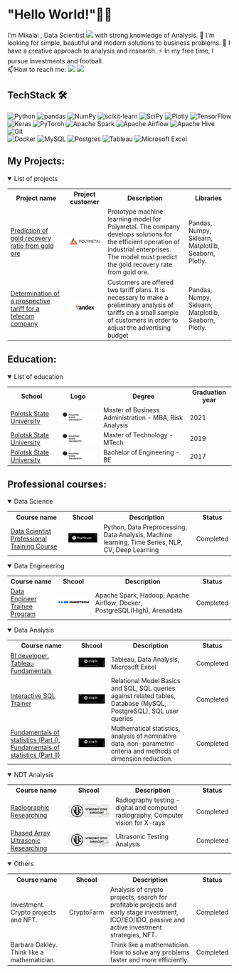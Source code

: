 # "Hello World!"👨‍💻
I'm Mikalai , Data Scientist <img src="https://media.giphy.com/media/WUlplcMpOCEmTGBtBW/giphy.gif" width="30"> with strong knowledge of Analysis.
:telescope: I'm looking for simple, beautiful and modern solutions to business problems.
:rocket: I have a creative approach to analysis and research.
:zap: In my free time, I pursue investments and football.   
:mailbox:How to reach me:  <a href="https://linkedin.com/in/mikalai-rozum-b6b068235"><img src="https://img.shields.io/badge/-mikalai.rozum-0077B5?style=flat&logo=Linkedin&logoColor=white"/></a>
<a href="mikalai.rozum@gmail.com"><img src="https://img.shields.io/badge/-mikalai.rozum@gmail.com-D14836?style=flat&logo=Gmail&logoColor=white"/></a>
## TechStack 🛠️
![Python](https://img.shields.io/static/v1?style=for-the-badge&message=Python&color=3776AB&logo=Python&logoColor=FFFFFF&label=)
![pandas](https://img.shields.io/static/v1?style=for-the-badge&message=pandas&color=150458&logo=pandas&logoColor=FFFFFF&label=)
![NumPy](https://img.shields.io/static/v1?style=for-the-badge&message=NumPy&color=013243&logo=NumPy&logoColor=FFFFFF&label=)
![scikit-learn](https://img.shields.io/badge/scikit--learn-%23F7931E.svg?style=for-the-badge&logo=scikit-learn&logoColor=white)
![SciPy](https://img.shields.io/badge/SciPy-%230C55A5.svg?style=for-the-badge&logo=scipy&logoColor=%white)
![Plotly](https://img.shields.io/badge/Plotly-%233F4F75.svg?style=for-the-badge&logo=plotly&logoColor=white)
![TensorFlow](https://img.shields.io/badge/TensorFlow-%23FF6F00.svg?style=for-the-badge&logo=TensorFlow&logoColor=white)
![Keras](https://img.shields.io/badge/Keras-%23D00000.svg?style=for-the-badge&logo=Keras&logoColor=white)
![PyTorch](https://img.shields.io/badge/PyTorch-%23EE4C2C.svg?style=for-the-badge&logo=PyTorch&logoColor=white)
![Apache Spark](https://img.shields.io/static/v1?style=for-the-badge&message=Apache+Spark&color=E25A1C&logo=Apache+Spark&logoColor=FFFFFF&label=)
![Apache Airflow](https://img.shields.io/static/v1?style=for-the-badge&message=Apache+Airflow&color=017CEE&logo=Apache+Airflow&logoColor=FFFFFF&label=)
![Apache Hive](https://img.shields.io/static/v1?style=for-the-badge&message=Apache+Hive&color=222222&logo=Apache+Hive&logoColor=FDEE21&label=)
![Git](https://img.shields.io/static/v1?style=for-the-badge&message=Git&color=F05032&logo=Git&logoColor=FFFFFF&label=)\
![Docker](https://img.shields.io/static/v1?style=for-the-badge&message=Docker&color=2496ED&logo=Docker&logoColor=FFFFFF&label=)
![MySQL](https://img.shields.io/badge/mysql-%2300f.svg?style=for-the-badge&logo=mysql&logoColor=white)
![Postgres](https://img.shields.io/badge/postgres-%23316192.svg?style=for-the-badge&logo=postgresql&logoColor=white)
![Tableau](https://img.shields.io/static/v1?style=for-the-badge&message=Tableau&color=E97627&logo=Tableau&logoColor=FFFFFF&label=)
![Microsoft Excel](https://img.shields.io/static/v1?style=for-the-badge&message=Microsoft+Excel&color=217346&logo=Microsoft+Excel&logoColor=FFFFFF&label=)

## My Projects:
<details open>
  <summary>List of projects</summary>
<table>
<tr>
  <th>Project name</th>
  <th>Project customer</th>
  <th>Description</th>
  <th>Libraries</th>
</tr> 

<tr>
  <td><a href = "https://github.com/MikalaiRozum/Gold_recovery_model">Prediction of gold recovery ratio from gold ore</a></td>
  <td><img src="https://github.com/MikalaiRozum/Brand/blob/main/Polymetal1.jpg" alt=""></td>
  <td>Prototype machine learning model for Polymetal. The company develops solutions for the efficient operation of industrial enterprises. The model must predict the gold recovery rate from gold ore.</td>
  <td>Pandas, Numpy, Sklearn, Matplotlib, Seaborn, Plotly.</td>
</tr>

<tr>
  <td><a href = "https://github.com/MikalaiRozum/Telecommunication_services">Determination of a prospective tariff for a telecom company</a></td>
  <td><img src="https://github.com/MikalaiRozum/Brand/blob/main/yandex2.jpg" alt=""></td>
  <td>Customers are offered two tariff plans. It is necessary to make a preliminary analysis of tariffs on a small sample of customers in order to adjust the advertising budget</td>
  <td>Pandas, Numpy, Sklearn, Matplotlib, Seaborn, Plotly.</td>
</tr>
</table>
</details>
  
## Education:
<details open>
  <summary>List of education</summary>
<table>
<tr>
  <th>School</th>
  <th>Logo</th>
  <th>Degree</th>
  <th>Graduation year</th>
</tr> 
<tr>
  <td><a href = "https://www.psu.by/en/university/master-s-programmes/business-administration">Polotsk State University</a></td>
  <td><img src="https://github.com/MikalaiRozum/Brand/blob/main/PSU1.jpg" alt=""></td>
  <td>Master of Business Administration - MBA, Risk Analysis</td>
  <td>2021</td>
</tr> 
<tr>
  <td><a href = "https://https://www.psu.by/en/">Polotsk State University</a></td>
  <td><img src="https://github.com/MikalaiRozum/Brand/blob/main/PSU1.jpg" alt=""></td>
  <td>Master of Technology - MTech</td>
  <td>2019</td>
</tr> 
<tr>
  <td><a href = "https://https://www.psu.by/en/">Polotsk State University</a></td>
  <td><img src="https://github.com/MikalaiRozum/Brand/blob/main/PSU1.jpg" alt=""></td>
  <td>Bachelor of Engineering - BE</td>
  <td>2017</td>
</tr> 
</table>
</details>

## Professional courses:
<details open>
  <summary>Data Science</summary>
<table>
<tr>
  <th>Course name</th>
  <th>Shcool</th>
  <th>Description</th>
  <th>Status</th>
</tr> 
<tr>
  <td><a href = "https://practicum.yandex.ru/data-scientist/">Data Scientist Professional Training Course</a></td>
  <td><img src="https://github.com/MikalaiRozum/Brand/blob/main/YandexP.jpg" alt=""></td>
  <td>Python, Data Preprocessing, Data Analysis, Machine learning, Time Series, NLP, CV, Deep Learning</td>
  <td>Completed</td>
</tr>
</table>
</details>

<details open>
  <summary>Data Engineering</summary>
<table>
<tr>
  <th>Course name</th>
  <th>Shcool</th>
  <th>Description</th>
  <th>Status</th>
</tr> 
<tr>
  <td><a href = "https://inno.tech/">Data Engineer Trainee Program</a></td>
  <td><img src="https://github.com/MikalaiRozum/Brand/blob/main/innotech.jpg" alt=""></td>
  <td>Apache Spark, Hadoop, Apache Airflow, Docker, PostgreSQL(High), Arenadata</td>
  <td>Completed</td>
</tr>
</table>
</details>

<details open>
  <summary>Data Analysis</summary>
<table>
<tr>
  <th>Course name</th>
  <th>Shcool</th>
  <th>Description</th>
  <th>Status</th>
</tr> 
<tr>
  <td><a href = "https://stepik.org/course/56280/syllabus">BI developer. Tableau Fundamentals</a></td>
  <td><img src="https://github.com/MikalaiRozum/Brand/blob/main/Stepik.jpg" alt=""></td>
  <td>Tableau, Data Analysis, Microsoft Excel</td>
  <td>Completed</td>
</tr>
<tr>
  <td><a href = "https://stepik.org/course/63054/syllabus">Interactive SQL Trainer</a></td>
  <td><img src="https://github.com/MikalaiRozum/Brand/blob/main/Stepik.jpg" alt=""></td>
  <td>Relational Model Basics and SQL, SQL queries against related tables, Database (MySQL, PostgreSQL), SQL user queries</td>
  <td>Completed</td>
</tr>
<tr>
  <td><a href = "https://stepik.org/course/76/promo">Fundamentals of statistics (Part I)</a>, <a href = "https://stepik.org/course/524/promo">Fundamentals of statistics (Part II)</a>  </td>
  <td><img src="https://github.com/MikalaiRozum/Brand/blob/main/Stepik.jpg" alt=""></td>
  <td>Mathematical statistics, analysis of nominative data, non-parametric criteria and methods of dimension reduction.</td>
  <td>Completed</td>
</tr>
</table>
</details>

<details open>
  <summary>NDT Analysis</summary>
<table>
<tr>
  <th>Course name</th>
  <th>Shcool</th>
  <th>Description</th>
  <th>Status</th>
</tr> 
<tr>
  <td><a href = "https://github.com/MikalaiRozum/Brand/blob/main/CRT.png">Radiographic Researching</a></td>
  <td><img src="https://github.com/MikalaiRozum/Brand/blob/main/VUZ.EU.png" alt=""></td>
  <td>Radiography testing - digital and computed radiography, Computer vision for X-rays</td>
  <td>Completed</td>
</tr>
<tr>
  <td><a href = "https://github.com/MikalaiRozum/Brand/blob/main/PAUT1.jpg">Phased Array Ultrasonic Researching</a></td>
  <td><img src="https://github.com/MikalaiRozum/Brand/blob/main/VUZ.EU.png" alt=""></td>
  <td>Ultrasonic Testing Analysis </td>
  <td>Completed</td>
</tr>
</table>
</details>

<details open>
  <summary>Others</summary>
<table>
<tr>
  <th>Course name</th>
  <th>Shcool</th>
  <th>Description</th>
  <th>Status</th>
</tr> 
<tr>
  <td>Investment. Crypto projects and NFT.</td>
  <td>CryptoFarm</td>
  <td>Analysis of crypto projects, search for profitable projects and early stage investment, ICO/IEO/IDO, passive and active investment strategies, NFT. </td>
  <td>Completed</td>
</tr>
<tr>
  <td>Barbara Oakley. Think like a mathematician.</td>
  <td><https://github.com/MikalaiRozum/Brand/blob/main/coursera.jpg" alt=""></td>
  <td>Think like a mathematician. How to solve any problems faster and more efficiently. </td>
  <td>Completed</td>
</tr>
</table>
</details>
